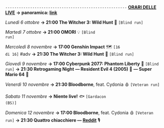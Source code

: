 <code>------------------------------------------------------</code>
<b><u>ORARI DELLE LIVE</u></b>
<b>→ panoramica: <a href="https://trello.com/b/iKwdSGf3/sabaku">link</a></b>

<i>Lunedì 6 ottobre</i>
<b>→ 21:00 The Witcher 3: Wild Hunt</b> 🦄 <code>[Blind run]</code>

<i>Martedì 7 ottobre</i>
<b>→ 21:00 OMORI</b> 💡 <code>[Blind run]</code>

<i>Mercoledì 8 novembre</i>
<b>→ 17:00 Genshin Impact</b> 🗺 <code>[16 di 16]</code> #adv
<b>→ 21:30 The Witcher 3: Wild Hunt</b> 🦄 <code>[Blind run]</code>

<i>Giovedì 9 novembre</i>
<b>→ 17:00 Cyberpunk 2077: Phantom Liberty</b> 🗽 <code>[Blind run]</code>
<b>→ 21:30 Retrogaming Night</b>
<b>― Resident Evil 4 (2005)</b> 🧿
<b>― Super Mario 64</b> 🍄

<i>Venerdì 10 novembre</i>
<b>→ 21:30 Bloodborne</b>, feat. Cydonia 🩸 <code>[Veteran run]</code>

<i>Sabato 11 novembre</i>
<b>→ Niente live!</b> 🐟 <code>[Gardacon (BS)]</code>

<i>Domenica 12 novembre</i>
<b>→ 17:00 Bloodborne</b>, feat. Cydonia 🩸 <code>[Veteran run]</code>
<b>→ 21:30 Quattro chiacchiere ― <a href="https://reddit.com/r/SabakuNoMaiku">Reddit</a></b> 🎙
